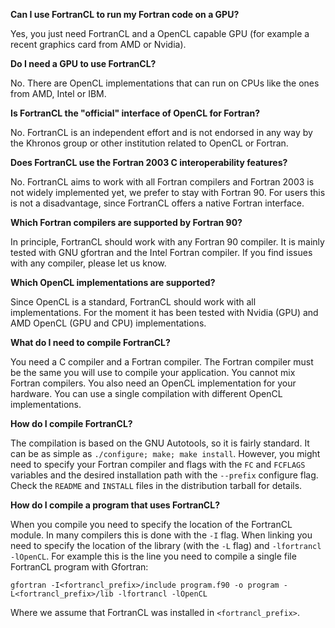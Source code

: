 **Can I use FortranCL to run my Fortran code on a GPU?**

Yes, you just need FortranCL and a OpenCL capable GPU (for example a recent graphics card from AMD or Nvidia).

**Do I need a GPU to use FortranCL?**

No. There are OpenCL implementations that can run on CPUs like the ones from AMD, Intel or IBM.

**Is FortranCL the "official" interface of OpenCL for Fortran?**

No. FortranCL is an independent effort and is not endorsed in any way by the Khronos group or other institution related to OpenCL or Fortran.

**Does FortranCL use the Fortran 2003 C interoperability features?**

No. FortranCL aims to work with all Fortran compilers and Fortran 2003 is not widely implemented yet, we prefer to stay with Fortran 90. For users this is not a disadvantage, since FortranCL offers a native Fortran interface.

**Which Fortran compilers are supported by Fortran 90?**

In principle, FortranCL should work with any Fortran 90 compiler. It is mainly tested with GNU gfortran and the Intel Fortran compiler. If you find issues with any compiler, please let us know.

**Which OpenCL implementations are supported?**

Since OpenCL is a standard, FortranCL should work with all implementations. For the moment it has been tested with Nvidia (GPU) and AMD OpenCL (GPU and CPU) implementations.

**What do I need to compile FortranCL?**

You need a C compiler and a Fortran compiler. The Fortran compiler must be the same you will use to compile your application. You cannot mix Fortran compilers. You also need an OpenCL implementation for your hardware. You can use a single compilation with different OpenCL implementations.

**How do I compile FortranCL?**

The compilation is based on the GNU Autotools, so it is fairly standard. It can be as simple as `./configure; make; make install`. However, you might need to specify your Fortran compiler and flags with the `FC` and `FCFLAGS` variables and the desired installation path with the `--prefix` configure flag. Check the `README` and `INSTALL` files in the distribution tarball for details.

**How do I compile a program that uses FortranCL?**

When you compile you need to specify the location of the FortranCL module. In many compilers this is done with the `-I` flag. When linking you need to specify the location of the library (with the `-L` flag) and `-lfortrancl -lOpenCL`. For example this is the line you need to compile a single file FortranCL program with Gfortran:
```
gfortran -I<fortrancl_prefix>/include program.f90 -o program -L<fortrancl_prefix>/lib -lfortrancl -lOpenCL
```
Where we assume that FortranCL was installed in `<fortrancl_prefix>`.